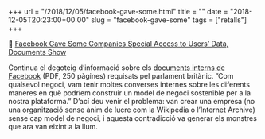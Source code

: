 +++
url = "/2018/12/05/facebook-gave-some.html"
title = ""
date = "2018-12-05T20:23:00+00:00"
slug = "facebook-gave-some"
tags = ["retalls"]
+++

📎 [Facebook Gave Some Companies Special Access to Users’ Data, Documents Show](https://www.nytimes.com/2018/12/05/technology/facebook-documents-uk-parliament.html)

Continua el degoteig d’informació sobre els [documents interns de Facebook](https://www.parliament.uk/documents/commons-committees/culture-media-and-sport/Note-by-Chair-and-selected-documents-ordered-from-Six4Three.pdf) (PDF, 250 pàgines) requisats pel parlament britànic. ”Com qualsevol negoci, vam tenir moltes converses internes sobre les diferents maneres en què podríem construir un model de negoci sostenible per a la nostra plataforma.” D’ací deu venir el problema: van crear una empresa (no una organització sense ànim de lucre com la Wikipedia o l’Internet Archive) sense cap model de negoci, i aquesta contradicció va generar els monstres que ara van eixint a la llum.

